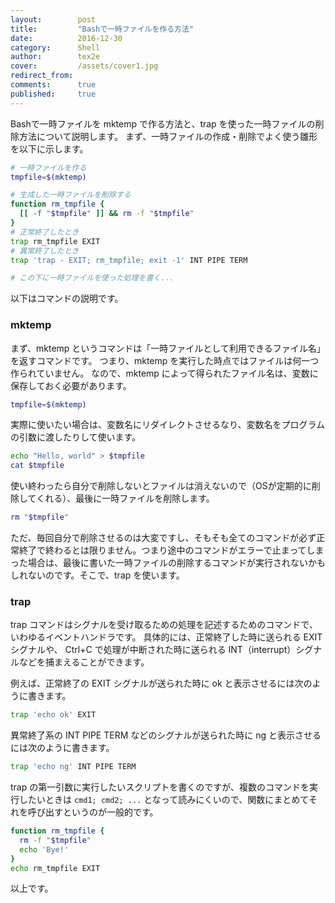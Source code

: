 ```yaml
---
layout:        post
title:         "Bashで一時ファイルを作る方法"
date:          2016-12-30
category:      Shell
author:        tex2e
cover:         /assets/cover1.jpg
redirect_from:
comments:      true
published:     true
---
```


Bashで一時ファイルを mktemp で作る方法と、trap を使った一時ファイルの削除方法について説明します。
まず、一時ファイルの作成・削除でよく使う雛形を以下に示します。

```bash
# 一時ファイルを作る
tmpfile=$(mktemp)

# 生成した一時ファイルを削除する
function rm_tmpfile {
  [[ -f "$tmpfile" ]] && rm -f "$tmpfile"
}
# 正常終了したとき
trap rm_tmpfile EXIT
# 異常終了したとき
trap 'trap - EXIT; rm_tmpfile; exit -1' INT PIPE TERM

# この下に一時ファイルを使った処理を書く...
```


以下はコマンドの説明です。

### mktemp

まず、mktemp というコマンドは「一時ファイルとして利用できるファイル名」を返すコマンドです。
つまり、mktemp を実行した時点ではファイルは何一つ作られていません。
なので、mktemp によって得られたファイル名は、変数に保存しておく必要があります。

```bash
tmpfile=$(mktemp)
```

実際に使いたい場合は、変数名にリダイレクトさせるなり、変数名をプログラムの引数に渡したりして使います。

```bash
echo "Hello, world" > $tmpfile
cat $tmpfile
```

使い終わったら自分で削除しないとファイルは消えないので（OSが定期的に削除してくれる）、最後に一時ファイルを削除します。

```bash
rm "$tmpfile"
```

ただ、毎回自分で削除させるのは大変ですし、そもそも全てのコマンドが必ず正常終了で終わるとは限りません。つまり途中のコマンドがエラーで止まってしまった場合は、最後に書いた一時ファイルの削除するコマンドが実行されないかもしれないのです。そこで、trap を使います。

### trap

trap コマンドはシグナルを受け取るための処理を記述するためのコマンドで、いわゆるイベントハンドラです。
具体的には、正常終了した時に送られる EXIT シグナルや、
Ctrl+C で処理が中断された時に送られる INT（interrupt）シグナルなどを捕まえることができます。

例えば、正常終了の EXIT シグナルが送られた時に ok と表示させるには次のように書きます。

```bash
trap 'echo ok' EXIT
```

異常終了系の INT PIPE TERM などのシグナルが送られた時に ng と表示させるには次のように書きます。

```bash
trap 'echo ng' INT PIPE TERM
```

trap の第一引数に実行したいスクリプトを書くのですが、複数のコマンドを実行したいときは `cmd1; cmd2; ...` となって読みにくいので、関数にまとめてそれを呼び出すというのが一般的です。

```bash
function rm_tmpfile {
  rm -f "$tmpfile"
  echo 'Bye!'
}
echo rm_tmpfile EXIT
```

以上です。
